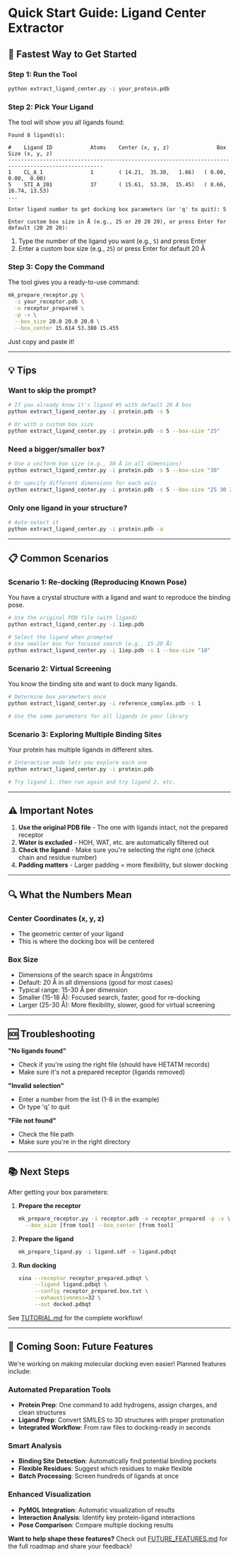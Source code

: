# Quick Start Guide: Ligand Center Extractor

## 🚀 Fastest Way to Get Started

### Step 1: Run the Tool
```bash
python extract_ligand_center.py -i your_protein.pdb
```

### Step 2: Pick Your Ligand
The tool will show you all ligands found:
```
Found 8 ligand(s):

#    Ligand ID            Atoms    Center (x, y, z)               Box Size (x, y, z)
----------------------------------------------------------------------------------------------------
1    CL_A_1               1        ( 14.21,  35.38,   1.66)   ( 0.00,  0.00,  0.00)
5    STI_A_201            37       ( 15.61,  53.38,  15.45)   ( 8.66, 16.74, 13.53)
...

Enter ligand number to get docking box parameters (or 'q' to quit): 5

Enter custom box size in Å (e.g., 25 or 20 20 20), or press Enter for default (20 20 20): 
```

1. Type the number of the ligand you want (e.g., `5`) and press Enter
2. Enter a custom box size (e.g., `25`) or press Enter for default 20 Å

### Step 3: Copy the Command
The tool gives you a ready-to-use command:
```bash
mk_prepare_receptor.py \
  -i your_receptor.pdb \
  -o receptor_prepared \
  -p -v \
  --box_size 20.0 20.0 20.0 \
  --box_center 15.614 53.380 15.455
```

Just copy and paste it!

---

## 💡 Tips

### Want to skip the prompt?
```bash
# If you already know it's ligand #5 with default 20 Å box
python extract_ligand_center.py -i protein.pdb -s 5

# Or with a custom box size
python extract_ligand_center.py -i protein.pdb -s 5 --box-size "25"
```

### Need a bigger/smaller box?
```bash
# Use a uniform box size (e.g., 30 Å in all dimensions)
python extract_ligand_center.py -i protein.pdb -s 5 --box-size "30"

# Or specify different dimensions for each axis
python extract_ligand_center.py -i protein.pdb -s 5 --box-size "25 30 20"
```

### Only one ligand in your structure?
```bash
# Auto-select it
python extract_ligand_center.py -i protein.pdb -a
```

---

## 📋 Common Scenarios

### Scenario 1: Re-docking (Reproducing Known Pose)
You have a crystal structure with a ligand and want to reproduce the binding pose.

```bash
# Use the original PDB file (with ligand)
python extract_ligand_center.py -i 1iep.pdb

# Select the ligand when prompted
# Use smaller box for focused search (e.g., 15-20 Å)
python extract_ligand_center.py -i 1iep.pdb -s 1 --box-size "18"
```

### Scenario 2: Virtual Screening
You know the binding site and want to dock many ligands.

```bash
# Determine box parameters once
python extract_ligand_center.py -i reference_complex.pdb -s 1

# Use the same parameters for all ligands in your library
```

### Scenario 3: Exploring Multiple Binding Sites
Your protein has multiple ligands in different sites.

```bash
# Interactive mode lets you explore each one
python extract_ligand_center.py -i protein.pdb

# Try ligand 1, then run again and try ligand 2, etc.
```

---

## ⚠️ Important Notes

1. **Use the original PDB file** - The one with ligands intact, not the prepared receptor
2. **Water is excluded** - HOH, WAT, etc. are automatically filtered out
3. **Check the ligand** - Make sure you're selecting the right one (check chain and residue number)
4. **Padding matters** - Larger padding = more flexibility, but slower docking

---

## 🔍 What the Numbers Mean

### Center Coordinates (x, y, z)
- The geometric center of your ligand
- This is where the docking box will be centered

### Box Size
- Dimensions of the search space in Ångströms
- Default: 20 Å in all dimensions (good for most cases)
- Typical range: 15-30 Å per dimension
- Smaller (15-18 Å): Focused search, faster, good for re-docking
- Larger (25-30 Å): More flexibility, slower, good for virtual screening

---

## 🆘 Troubleshooting

**"No ligands found"**
- Check if you're using the right file (should have HETATM records)
- Make sure it's not a prepared receptor (ligands removed)

**"Invalid selection"**
- Enter a number from the list (1-8 in the example)
- Or type 'q' to quit

**"File not found"**
- Check the file path
- Make sure you're in the right directory

---

## 📚 Next Steps

After getting your box parameters:

1. **Prepare the receptor**
   ```bash
   mk_prepare_receptor.py -i receptor.pdb -o receptor_prepared -p -v \
     --box_size [from tool] --box_center [from tool]
   ```

2. **Prepare the ligand**
   ```bash
   mk_prepare_ligand.py -i ligand.sdf -o ligand.pdbqt
   ```

3. **Run docking**
   ```bash
   vina --receptor receptor_prepared.pdbqt \
        --ligand ligand.pdbqt \
        --config receptor_prepared.box.txt \
        --exhaustiveness=32 \
        --out docked.pdbqt
   ```

See [TUTORIAL.md](TUTORIAL.md) for the complete workflow!


---

## 🚀 Coming Soon: Future Features

We're working on making molecular docking even easier! Planned features include:

### Automated Preparation Tools
- **Protein Prep**: One command to add hydrogens, assign charges, and clean structures
- **Ligand Prep**: Convert SMILES to 3D structures with proper protonation
- **Integrated Workflow**: From raw files to docking-ready in seconds

### Smart Analysis
- **Binding Site Detection**: Automatically find potential binding pockets
- **Flexible Residues**: Suggest which residues to make flexible
- **Batch Processing**: Screen hundreds of ligands at once

### Enhanced Visualization
- **PyMOL Integration**: Automatic visualization of results
- **Interaction Analysis**: Identify key protein-ligand interactions
- **Pose Comparison**: Compare multiple docking results

**Want to help shape these features?** Check out [FUTURE_FEATURES.md](FUTURE_FEATURES.md) for the full roadmap and share your feedback!
